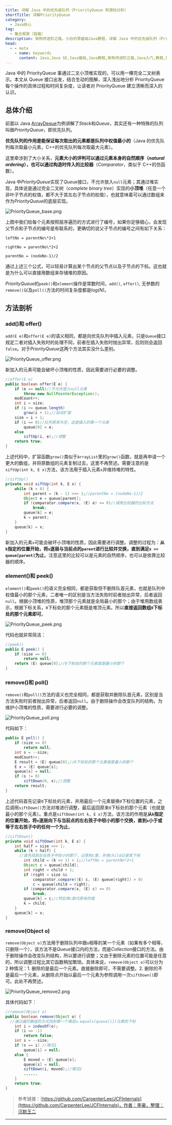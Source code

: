 ```yaml
---
title: 详解 Java 中的优先级队列（PriorityQueue 附源码分析）
shortTitle: 详解PriorityQueue
category:
  - Java核心
tag:
  - 集合框架（容器）
description: 架构师进阶之路，小白的零基础Java教程，详解 Java 中的优先级队列（PriorityQueue 附源码分析）
head:
  - - meta
    - name: keywords
      content: Java,Java SE,Java基础,Java教程,架构师进阶之路,Java入门,教程,优先级队列,PriorityQueue
---
```


Java 中的 PriorityQueue 事通过二叉小顶堆实现的，可以用一棵完全二叉树表示。本文从 Queue 接口出发，结合生动的图解，深入浅出地分析 PriorityQueue 每个操作的具体过程和时间复杂度，让读者对 PriorityQueue 建立清晰而深入的认识。

## 总体介绍

前面以 Java [ArrayDeque](https://tobebetterjavaer.com/collection/arraydeque.html)为例讲解了*Stack*和*Queue*，其实还有一种特殊的队列叫做*PriorityQueue*，即优先队列。

**优先队列的作用是能保证每次取出的元素都是队列中权值最小的**（Java 的优先队列每次取最小元素，C++的优先队列每次取最大元素）。

这里牵涉到了大小关系，**元素大小的评判可以通过元素本身的自然顺序（_natural ordering_），也可以通过构造时传入的比较器**（_Comparator_，类似于 C++的仿函数）。

Java 中*PriorityQueue*实现了*Queue*接口，不允许放入`null`元素；其通过堆实现，具体说是通过完全二叉树（_complete binary tree_）实现的**小顶堆**（任意一个非叶子节点的权值，都不大于其左右子节点的权值），也就意味着可以通过数组来作为*PriorityQueue*的底层实现。

![PriorityQueue_base.png](http://cdn.tobebetterjavaer.com/tobebetterjavaer/images/collection/PriorityQueue-8dca2f55-a7c7-49e1-95a5-df1a34f2aef5.png)

上图中我们给每个元素按照层序遍历的方式进行了编号，如果你足够细心，会发现父节点和子节点的编号是有联系的，更确切的说父子节点的编号之间有如下关系：

```
leftNo = parentNo\*2+1

rightNo = parentNo\*2+2

parentNo = (nodeNo-1)/2
```

通过上述三个公式，可以轻易计算出某个节点的父节点以及子节点的下标。这也就是为什么可以直接用数组来存储堆的原因。

*PriorityQueue*的`peek()`和`element`操作是常数时间，`add()`, `offer()`, 无参数的`remove()`以及`poll()`方法的时间复杂度都是*log(N)*。

## 方法剖析

### add()和 offer()

`add(E e)`和`offer(E e)`的语义相同，都是向优先队列中插入元素，只是`Queue`接口规定二者对插入失败时的处理不同，前者在插入失败时抛出异常，后则则会返回`false`。对于*PriorityQueue*这两个方法其实没什么差别。

![PriorityQueue_offer.png](http://cdn.tobebetterjavaer.com/tobebetterjavaer/images/collection/PriorityQueue-0fb89aa7-c8fa-4fad-adbb-40c61c3bb0e9.png)

新加入的元素可能会破坏小顶堆的性质，因此需要进行必要的调整。

```Java
//offer(E e)
public boolean offer(E e) {
    if (e == null)//不允许放入null元素
        throw new NullPointerException();
    modCount++;
    int i = size;
    if (i >= queue.length)
        grow(i + 1);//自动扩容
    size = i + 1;
    if (i == 0)//队列原来为空，这是插入的第一个元素
        queue[0] = e;
    else
        siftUp(i, e);//调整
    return true;
}
```

上述代码中，扩容函数`grow()`类似于`ArrayList`里的`grow()`函数，就是再申请一个更大的数组，并将原数组的元素复制过去，这里不再赘述。需要注意的是`siftUp(int k, E x)`方法，该方法用于插入元素`x`并维持堆的特性。

```Java
//siftUp()
private void siftUp(int k, E x) {
    while (k > 0) {
        int parent = (k - 1) >>> 1;//parentNo = (nodeNo-1)/2
        Object e = queue[parent];
        if (comparator.compare(x, (E) e) >= 0)//调用比较器的比较方法
            break;
        queue[k] = e;
        k = parent;
    }
    queue[k] = x;
}
```

新加入的元素`x`可能会破坏小顶堆的性质，因此需要进行调整。调整的过程为：**从`k`指定的位置开始，将`x`逐层与当前点的`parent`进行比较并交换，直到满足`x >= queue[parent]`为止**。注意这里的比较可以是元素的自然顺序，也可以是依靠比较器的顺序。

### element()和 peek()

`element()`和`peek()`的语义完全相同，都是获取但不删除队首元素，也就是队列中权值最小的那个元素，二者唯一的区别是当方法失败时前者抛出异常，后者返回`null`。根据小顶堆的性质，堆顶那个元素就是全局最小的那个；由于堆用数组表示，根据下标关系，`0`下标处的那个元素既是堆顶元素。所以**直接返回数组`0`下标处的那个元素即可**。

![PriorityQueue_peek.png](http://cdn.tobebetterjavaer.com/tobebetterjavaer/images/collection/PriorityQueue-5059f157-845e-4d1c-b993-5cfe539d5607.png)

代码也就非常简洁：

```Java
//peek()
public E peek() {
    if (size == 0)
        return null;
    return (E) queue[0];//0下标处的那个元素就是最小的那个
}
```

### remove()和 poll()

`remove()`和`poll()`方法的语义也完全相同，都是获取并删除队首元素，区别是当方法失败时前者抛出异常，后者返回`null`。由于删除操作会改变队列的结构，为维护小顶堆的性质，需要进行必要的调整。

![PriorityQueue_poll.png](http://cdn.tobebetterjavaer.com/tobebetterjavaer/images/collection/PriorityQueue-e25ba931-2e6f-4c17-84b8-9b959733d541.png)

代码如下：

```Java
public E poll() {
    if (size == 0)
        return null;
    int s = --size;
    modCount++;
    E result = (E) queue[0];//0下标处的那个元素就是最小的那个
    E x = (E) queue[s];
    queue[s] = null;
    if (s != 0)
        siftDown(0, x);//调整
    return result;
}
```

上述代码首先记录`0`下标处的元素，并用最后一个元素替换`0`下标位置的元素，之后调用`siftDown()`方法对堆进行调整，最后返回原来`0`下标处的那个元素（也就是最小的那个元素）。重点是`siftDown(int k, E x)`方法，该方法的作用是**从`k`指定的位置开始，将`x`逐层向下与当前点的左右孩子中较小的那个交换，直到`x`小于或等于左右孩子中的任何一个为止**。

```Java
//siftDown()
private void siftDown(int k, E x) {
    int half = size >>> 1;
    while (k < half) {
      //首先找到左右孩子中较小的那个，记录到c里，并用child记录其下标
        int child = (k << 1) + 1;//leftNo = parentNo*2+1
        Object c = queue[child];
        int right = child + 1;
        if (right < size &&
            comparator.compare((E) c, (E) queue[right]) > 0)
            c = queue[child = right];
        if (comparator.compare(x, (E) c) <= 0)
            break;
        queue[k] = c;//然后用c取代原来的值
        k = child;
    }
    queue[k] = x;
}
```

### remove(Object o)

`remove(Object o)`方法用于删除队列中跟`o`相等的某一个元素（如果有多个相等，只删除一个），该方法不是*Queue*接口内的方法，而是*Collection*接口的方法。由于删除操作会改变队列结构，所以要进行调整；又由于删除元素的位置可能是任意的，所以调整过程比其它函数稍加繁琐。具体来说，`remove(Object o)`可以分为 2 种情况：1. 删除的是最后一个元素。直接删除即可，不需要调整。2. 删除的不是最后一个元素，从删除点开始以最后一个元素为参照调用一次`siftDown()`即可。此处不再赘述。

![PriorityQueue_remove2.png](http://cdn.tobebetterjavaer.com/tobebetterjavaer/images/collection/PriorityQueue-ed0d08d3-b38e-44a1-a710-ee7a01afda62.png)

具体代码如下：

```Java
//remove(Object o)
public boolean remove(Object o) {
  //通过遍历数组的方式找到第一个满足o.equals(queue[i])元素的下标
    int i = indexOf(o);
    if (i == -1)
        return false;
    int s = --size;
    if (s == i) //情况1
        queue[i] = null;
    else {
        E moved = (E) queue[s];
        queue[s] = null;
        siftDown(i, moved);//情况2
        ......
    }
    return true;
}
```

> 参考链接：[https://github.com/CarpenterLee/JCFInternals](https://github.com/CarpenterLee/JCFInternals)，作者：李豪，整理：沉默王二



----

  

 

  